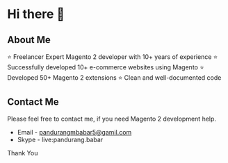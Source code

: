 # Hi there 👋

## About Me
⭐️  Freelancer Expert Magento 2 developer with 10+ years of experience
⭐️  Successfully developed  10+  e-commerce websites using Magento
⭐️  Developed 50+ Magento 2 extensions
⭐️  Clean and well-documented code

## Contact Me
Please feel free to contact me, if you need Magento 2 development help.

* Email - pandurangmbabar5@gamil.com
* Skype - live:pandurang.babar

Thank You
                  
